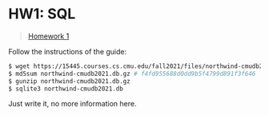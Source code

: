 # HW1: SQL

> [Homework 1](https://15445.courses.cs.cmu.edu/fall2021/homework1/)

Follow the instructions of the guide:

```bash
$ wget https://15445.courses.cs.cmu.edu/fall2021/files/northwind-cmudb2021.db.gz
$ md5sum northwind-cmudb2021.db.gz # f4fd955688d0dd9b5f4799d891f3f646
$ gunzip northwind-cmudb2021.db.gz
$ sqlite3 northwind-cmudb2021.db
```

Just write it, no more information here.


